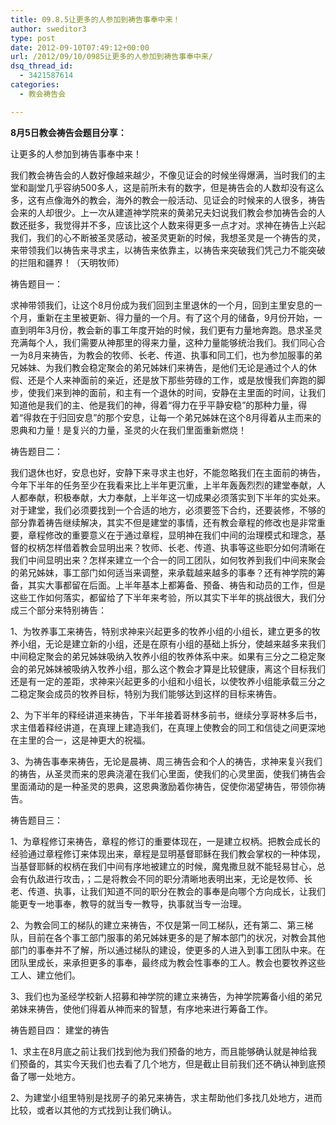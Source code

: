 ```yaml
---
title: 09.8.5让更多的人参加到祷告事奉中来！
author: sweditor3
type: post
date: 2012-09-10T07:49:12+00:00
url: /2012/09/10/0985让更多的人参加到祷告事奉中来/
dsq_thread_id:
  - 3421587614
categories:
  - 教会祷告会

---
```

**8月5日教会祷告会题目分享：**

让更多的人参加到祷告事奉中来！
  
我们教会祷告会的人数好像越来越少，不像见证会的时候坐得爆满，当时我们的主堂和副堂几乎容纳500多人，这是前所未有的数字，但是祷告会的人数却没有这么多，这有点像海外的教会，海外的教会一般活动、见证会的时候来的人很多，祷告会来的人却很少。上一次从建道神学院来的黄弟兄夫妇说我们教会参加祷告会的人数还挺多，我觉得并不多，应该比这个人数来得更多一点才对。求神在祷告上兴起我们，我们的心不断被圣灵感动，被圣灵更新的时候，我想圣灵是一个祷告的灵，来带领我们以祷告来寻求主，以祷告来依靠主，以祷告来突破我们凭己力不能突破的拦阻和疆界！（天明牧师）

祷告题目一：
  
求神带领我们，让这个8月份成为我们回到主里退休的一个月，回到主里安息的一个月，重新在主里被更新、得力量的一个月。有了这个月的储备，9月份开始，一直到明年3月份，教会新的事工年度开始的时候，我们更有力量地奔跑。恳求圣灵充满每个人，我们需要从神那里的得来力量，这种力量能够统治我们。我们同心合一为8月来祷告，为教会的牧师、长老、传道、执事和同工们，也为参加服事的弟兄姊妹、为我们教会稳定聚会的弟兄姊妹们来祷告，是他们无论是通过个人的休假、还是个人来神面前的亲近，还是放下那些劳碌的工作，或是放慢我们奔跑的脚步，使我们来到神的面前，和主有一个退休的时间，安静在主里面的时间，让我们知道他是我们的主、他是我们的神，得着“得力在乎平静安稳”的那种力量，得着“得救在于归回安息”的那个安息，让每一个弟兄姊妹在这个8月得着从主而来的恩典和力量！是复兴的力量，圣灵的火在我们里面重新燃烧！

祷告题目二：
  
我们退休也好，安息也好，安静下来寻求主也好，不能忽略我们在主面前的祷告，今年下半年的任务至少在我看来比上半年更沉重，上半年轰轰烈烈的建堂奉献，人人都奉献，积极奉献，大力奉献，上半年这一切成果必须落实到下半年的实处来。对于建堂，我们必须要找到一个合适的地方，必须要签下合约，还要装修，不够的部分靠着祷告继续解决，其实不但是建堂的事情，还有教会章程的修改也是非常重要，章程修改的重要意义在于通过章程，显明神在我们中间的治理模式和理念，基督的权柄怎样借着教会显明出来？牧师、长老、传道、执事等这些职分如何清晰在我们中间显明出来？怎样来建立一个合一的同工团队，如何牧养到我们中间来聚会的弟兄姊妹，事工部门如何适当来调整，来承载越来越多的事奉？还有神学院的筹备，其实大事都留在后面。上半年基本上都筹备、预备、祷告和动员的工作，但是这些工作如何落实，都留给了下半年来考验，所以其实下半年的挑战很大，我们分成三个部分来特别祷告：
  
1、为牧养事工来祷告，特别求神来兴起更多的牧养小组的小组长，建立更多的牧养小组，无论是建立新的小组，还是在原有小组的基础上拆分，使越来越多来我们中间稳定聚会的弟兄姊妹吸纳入牧养小组的牧养体系中来。如果有三分之二稳定聚会的弟兄姊妹被吸纳入牧养小组，那么这个教会才算是比较健康，离这个目标我们还是有一定的差距，求神来兴起更多的小组和小组长，以使牧养小组能承载三分之二稳定聚会成员的牧养目标，特别为我们能够达到这样的目标来祷告。
  
2、为下半年的释经讲道来祷告，下半年接着哥林多前书，继续分享哥林多后书，求主借着释经讲道，在真理上建造我们，在真理上使教会的同工和信徒之间更深地在主里的合一，这是神更大的祝福。
  
3、为祷告事奉来祷告，无论是晨祷、周三祷告会和个人的祷告，求神来复兴我们的祷告，从圣灵而来的恩典浇灌在我们心里面，使我们的心灵里面，使我们祷告会里面涌动的是一种圣灵的恩典，这恩典激励着你祷告，促使你渴望祷告，带领你祷告。

祷告题目三：

1、为章程修订来祷告，章程的修订的重要体现在，一是建立权柄。把教会成长的经验通过章程修订来体现出来，章程是显明基督耶稣在我们教会掌权的一种体现，当基督耶稣的权柄在我们中间有序地被建立的时候，魔鬼撒旦就不能轻易甘心，总会有仇敌进行攻击，；二是将教会不同的职分清晰地表明出来，无论是牧师、长老、传道、执事，让我们知道不同的职分在教会的事奉是向哪个方向成长，让我们能更专一地事奉，教导的就当专一教导，执事就当专一治理。
  
2、为教会同工的梯队的建立来祷告，不仅是第一同工梯队，还有第二、第三梯队，目前在各个事工部门服事的弟兄姊妹更多的是了解本部门的状况，对教会其他部门的事奉并不了解，所以通过梯队的建设，使更多的人进入到事工团队中来。在团队里成长，来承担更多的事奉，最终成为教会性事奉的工人。教会也要牧养这些工人、建立他们。
  
3、我们也为圣经学校新人招募和神学院的建立来祷告，为神学院筹备小组的弟兄弟妹来祷告，使他们得着从神而来的智慧，有序地来进行筹备工作。

祷告题目四： 建堂的祷告
  
1、求主在8月底之前让我们找到他为我们预备的地方，而且能够确认就是神给我们预备的，其实今天我们也去看了几个地方，但是截止目前我们还不确认神到底预备了哪一处地方。
  
2、为建堂小组里特别是找房子的弟兄来祷告，求主帮助他们多找几处地方，进而比较，或者以其他的方式找到让我们确认。